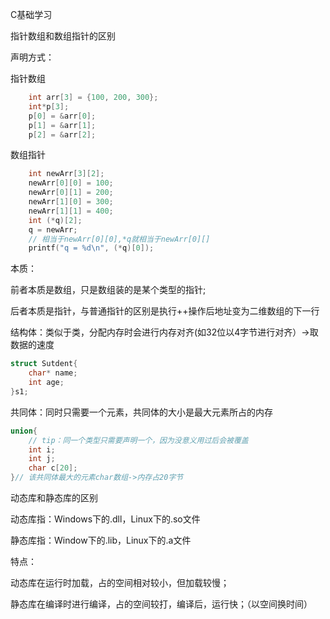 C基础学习

指针数组和数组指针的区别

声明方式：

指针数组

```c
 	int arr[3] = {100, 200, 300};
    int*p[3];
    p[0] = &arr[0];
    p[1] = &arr[1];
    p[2] = &arr[2];
```

数组指针

```c
	int newArr[3][2];
    newArr[0][0] = 100;
    newArr[0][1] = 200;
    newArr[1][0] = 300;
    newArr[1][1] = 400;
    int (*q)[2];
    q = newArr;
    // 相当于newArr[0][0],*q就相当于newArr[0][]
    printf("q = %d\n", (*q)[0]);
```

本质：

前者本质是数组，只是数组装的是某个类型的指针;

后者本质是指针，与普通指针的区别是执行++操作后地址变为二维数组的下一行



结构体：类似于类，分配内存时会进行内存对齐(如32位以4字节进行对齐）->取数据的速度

```c
struct Sutdent{
    char* name;
    int age;
}s1;
```

共同体：同时只需要一个元素，共同体的大小是最大元素所占的内存

```c
union{
    // tip：同一个类型只需要声明一个，因为没意义用过后会被覆盖
    int i;
    int j;
    char c[20];
}// 该共同体最大的元素char数组->内存占20字节
```

动态库和静态库的区别

动态库指：Windows下的.dll，Linux下的.so文件

静态库指：Window下的.lib，Linux下的.a文件

特点：

动态库在运行时加载，占的空间相对较小，但加载较慢；

静态库在编译时进行编译，占的空间较打，编译后，运行快；（以空间换时间）